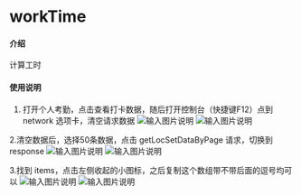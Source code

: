 # workTime

#### 介绍
计算工时

#### 使用说明

1.  打开个人考勤，点击查看打卡数据，随后打开控制台（快捷键F12）点到 network 选项卡，清空请求数据
![输入图片说明](https://foruda.gitee.com/images/1711614780301895326/9c11fc4b_10888693.png "屏幕截图")
![输入图片说明](https://foruda.gitee.com/images/1711614915826357888/3812038f_10888693.png "屏幕截图")

2.清空数据后，选择50条数据，点击 getLocSetDataByPage 请求，切换到 response
![输入图片说明](https://foruda.gitee.com/images/1711614969130527928/dc35a170_10888693.png "屏幕截图")
![输入图片说明](https://foruda.gitee.com/images/1711615026549164653/9f871844_10888693.png "屏幕截图")

3.找到 items，点击左侧收起的小图标，之后复制这个数组带不带后面的逗号均可以
![输入图片说明](https://foruda.gitee.com/images/1711615092070250659/a95d1b2c_10888693.png "屏幕截图")
![输入图片说明](https://foruda.gitee.com/images/1711615148303292328/279ba83a_10888693.png "屏幕截图")